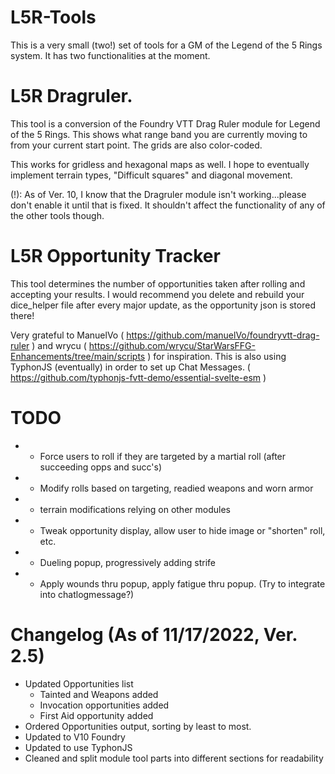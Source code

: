 # L5R-Tools

This is a very small (two!) set of tools for a GM of the Legend of the 5 Rings system. It has two functionalities at the moment.
# L5R Dragruler.
This tool is a conversion of the Foundry VTT Drag Ruler module for Legend of the 5 Rings. This shows what range band you are currently moving to from your current start point. The grids are also color-coded. 

This works for gridless and hexagonal maps as well. I hope to eventually implement terrain types, "Difficult squares" and diagonal movement. 

(!): As of Ver. 10, I know that the Dragruler module isn't working...please don't enable it until that is fixed. It shouldn't affect the functionality of any of the other tools though.

# L5R Opportunity Tracker
This tool determines the number of opportunities taken after rolling and accepting your results. I would recommend you delete and rebuild your dice_helper file after every major update, as the opportunity json is stored there!

Very grateful to ManuelVo ( https://github.com/manuelVo/foundryvtt-drag-ruler ) and wrycu ( https://github.com/wrycu/StarWarsFFG-Enhancements/tree/main/scripts ) for inspiration. This is also using TyphonJS (eventually) in order to set up Chat Messages. ( https://github.com/typhonjs-fvtt-demo/essential-svelte-esm )

# TODO
 * - Force users to roll if they are targeted by a martial roll (after succeeding opps and succ's)
 * - Modify rolls based on targeting, readied weapons and worn armor
 * - terrain modifications relying on other modules
 * - Tweak opportunity display, allow user to hide image or "shorten" roll, etc.
 * - Dueling popup, progressively adding strife
 * - Apply wounds thru popup, apply fatigue thru popup. (Try to integrate into chatlogmessage?)

 # Changelog (As of 11/17/2022, Ver. 2.5)
 - Updated Opportunities list
    - Tainted and Weapons added
    - Invocation opportunities added
    - First Aid opportunity added
 - Ordered Opportunities output, sorting by least to most.
 - Updated to V10 Foundry
 - Updated to use TyphonJS
 - Cleaned and split module tool parts into different sections for readability